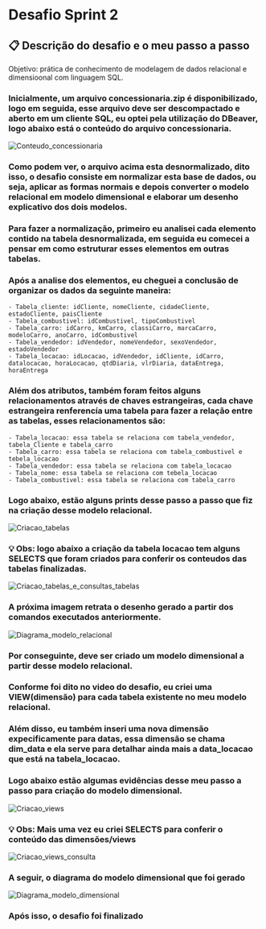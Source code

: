 # Desafio Sprint 2


## 📋 **Descrição do desafio e o meu passo a passo**  
Objetivo: prática de conhecimento de modelagem de dados relacional e dimensioonal com linguagem SQL.

### Inicialmente, um arquivo concessionaria.zip é disponibilizado, logo em seguida, esse arquivo deve ser descompactado e aberto em um cliente SQL, eu optei pela utilização do DBeaver, logo abaixo está o conteúdo do arquivo concessionaria.
![Conteudo_concessionaria](../evidencias/concessionaria.jpg)


### Como podem ver, o arquivo acima esta desnormalizado, dito isso, o desafio consiste em normalizar esta base de dados, ou seja, aplicar as formas normais e depois converter o modelo relacional em modelo dimensional e elaborar um desenho explicativo dos dois modelos.

### Para fazer a normalização, primeiro eu analisei cada elemento contido na tabela desnormalizada, em seguida eu comecei a pensar em como estruturar esses elementos em outras tabelas.

### Após a analise dos elementos, eu cheguei a conclusão de organizar os dados da seguinte maneira:
    - Tabela_cliente: idCliente, nomeCliente, cidadeCliente, estadoCliente, paisCliente
    - Tabela_combustivel: idCombustivel, tipoCombustivel
    - Tabela_carro: idCarro, kmCarro, classiCarro, marcaCarro, modeloCarro, anoCarro, idCombustivel
    - Tabela_vendedor: idVendedor, nomeVendedor, sexoVendedor, estadoVendedor
    - Tabela_locacao: idLocacao, idVendedor, idCliente, idCarro, datalocacao, horaLocacao, qtdDiaria, vlrDiaria, dataEntrega, horaEntrega

### Além dos atributos, também foram feitos alguns relacionamentos através de chaves estrangeiras, cada chave estrangeira renferencía uma tabela para fazer a relação entre as tabelas, esses relacionamentos são:
    - Tabela_locacao: essa tabela se relaciona com tabela_vendedor, tabela_Cliente e tabela_carro
    - Tabela_carro: essa tabela se relaciona com tabela_combustivel e tebela_locacao
    - Tabela_vendedor: essa tabela se relaciona com tabela_locacao
    - Tabela_nome: essa tabela se relaciona com tebela_locacao
    - Tabela_combustivel: essa tabela se relaciona com tabela_carro

### Logo abaixo, estão alguns prints desse passo a passo que fiz na criação desse modelo relacional.

![Criacao_tabelas](../evidencias/criacao_tabelas.jpg)

### 💡 Obs: logo abaixo a criação da tabela locacao tem alguns SELECTS que foram criados para conferir os conteudos das tabelas finalizadas.

![Criacao_tabelas_e_consultas_tabelas](../evidencias/criacao_tabelas_e_consulta.jpg)

### A próxima imagem retrata o desenho gerado a partir dos comandos executados anteriormente.

![Diagrama_modelo_relacional](../evidencias/modelo_relacional.jpg)

### Por conseguinte, deve ser criado um modelo dimensional a partir desse modelo relacional.

### Conforme foi dito no video do desafio, eu criei uma VIEW(dimensão) para cada tabela existente no meu modelo relacional.

### Além disso, eu também inseri uma nova dimensão expecificamente para datas, essa dimensão se chama dim_data e ela serve para detalhar ainda mais a data_locacao que está na tabela_locacao.

### Logo abaixo estão algumas evidências desse meu passo a passo para criação do modelo dimensional.

![Criacao_views](../evidencias/criacao_views.jpg)

### 💡 Obs: Mais uma vez eu criei SELECTS para conferir o conteúdo das dimensões/views

![Criacao_views_consulta](../evidencias/criacao_views_e_consulta.jpg)

### A seguir, o diagrama do modelo dimensional que foi gerado

![Diagrama_modelo_dimensional](../evidencias/modelo_dimensional.jpg)

### Após isso, o desafio foi finalizado

